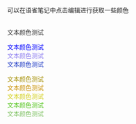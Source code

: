 
可以在语雀笔记中点击编辑进行获取一些颜色  

</br>  
<font color=#333333>文本颜色测试</font>   

<font color=#0000FF>文本颜色测试</font>    
<font color=#8C7CEF>文本颜色测试</font>  
<font color=#1D39C4>文本颜色测试</font>   

<font color=#A58F04>文本颜色测试</font>  
<font color=#C99103>文本颜色测试</font>  
<font color=#D2CF1A>文本颜色测试</font>  
<font color=#52C41A>文本颜色测试</font>  
<font color=#7DC060>文本颜色测试</font>  
